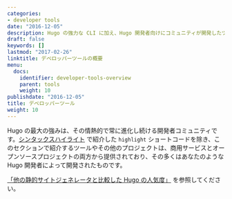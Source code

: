 ```yaml
---
categories:
- developer tools
date: "2016-12-05"
description: Hugo の強力な CLI に加え、Hugo 開発者向けにコミュニティが開発したツールチェーンが多数存在します。
draft: false
keywords: []
lastmod: "2017-02-26"
linktitle: デベロッパーツールの概要
menu:
  docs:
    identifier: developer-tools-overview
    parent: tools
    weight: 10
publishdate: "2016-12-05"
title: デベロッパーツール
weight: 10
---
```


Hugo の最大の強みは、その情熱的で常に進化し続ける開発者コミュニティです。[シンタックスハイライト][syntax] で紹介した `highlight` ショートコードを除き、このセクションで紹介するツールやその他のプロジェクトは、商用サービスとオープンソースプロジェクトの両方から提供されており、その多くはあなたのような Hugo 開発者によって開発されたものです。

[「他の静的サイトジェネレータと比較した Hugo の人気度」][staticgen] を参照してください。

[staticgen]: https://staticgen.com
[syntax]: /content-management/syntax-highlighting/
